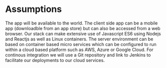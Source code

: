 # Assumptions

The app will be available to the world.
The client side app can be a mobile app (downloadble from an app store) but can also be accessed from a web browser.
Our stack can make extensive use of Javascript ES6 using Nodejs and Reactjs as well as Linux containers.
The server environment can be based on container based micro services which can be configured to run within a cloud based platform such as AWS, Azure or Google Cloud.
For continous integration we will use a Git repository and link to Jenkins to facilitate our deployments to our cloud services.
